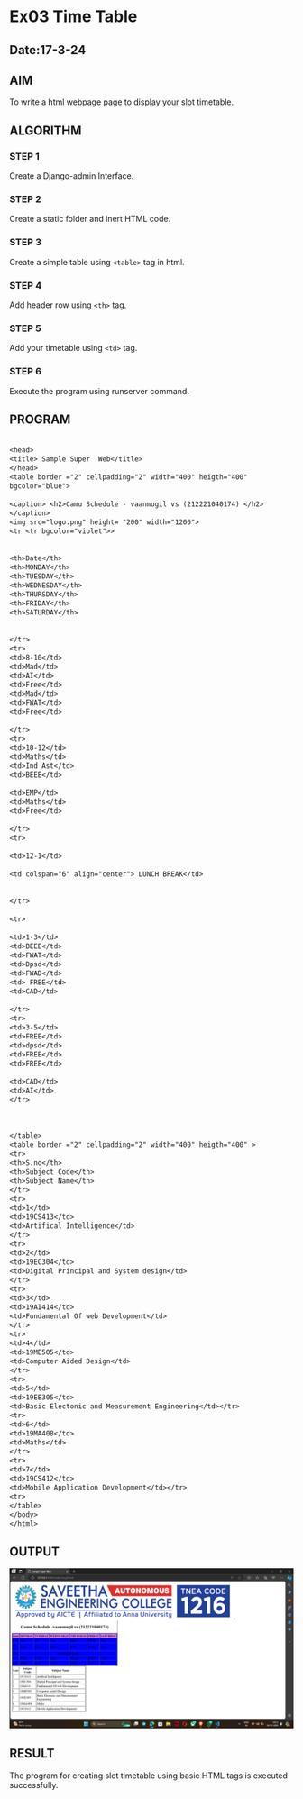 # Ex03 Time Table
## Date:17-3-24

## AIM
To write a html webpage page to display your slot timetable.

## ALGORITHM
### STEP 1
Create a Django-admin Interface.

### STEP 2
Create a static folder and inert HTML code.

### STEP 3
Create a simple table using ```<table>``` tag in html.

### STEP 4
Add header row using ```<th>``` tag.

### STEP 5
Add your timetable using ```<td>``` tag.

### STEP 6
Execute the program using runserver command.

## PROGRAM
```

<head>
<title> Sample Super  Web</title>
</head>
<table border ="2" cellpadding="2" width="400" heigth="400" bgcolor="blue">

<caption> <h2>Camu Schedule - vaanmugil vs (212221040174) </h2></caption>
<img src="logo.png" height= "200" width="1200">
<tr <tr bgcolor="violet">>


<th>Date</th>
<th>MONDAY</th>
<th>TUESDAY</th>
<th>WEDNESDAY</th>
<th>THURSDAY</th>
<th>FRIDAY</th>
<th>SATURDAY</th>


</tr>
<tr>
<td>8-10</td>
<td>Mad</td>
<td>AI</td>
<td>Free</td>
<td>Mad</td>
<td>FWAT</td>
<td>Free</td>

</tr>
<tr>
<td>10-12</td>
<td>Maths</td>
<td>Ind Ast</td>
<td>BEEE</td>

<td>EMP</td>
<td>Maths</td>
<td>Free</td>

</tr>
<tr>

<td>12-1</td>

<td colspan="6" align="center"> LUNCH BREAK</td>


</tr>

<tr>

<td>1-3</td>
<td>BEEE</td>
<td>FWAT</td>
<td>Dpsd</td>
<td>FWAD</td>
<td> FREE</td>
<td>CAD</td>

</tr>
<tr>
<td>3-5</td>
<td>FREE</td>
<td>dpsd</td>
<td>FREE</td>
<td>FREE</td>

<td>CAD</td>
<td>AI</td>
</tr>



</table>
<table border ="2" cellpadding="2" width="400" heigth="400" >
<tr>
<th>S.no</th>
<th>Subject Code</th>
<th>Subject Name</th>
</tr>
<tr>
<td>1</td>
<td>19CS413</td>
<td>Artifical Intelligence</td>
</tr>
<tr>
<td>2</td>
<td>19EC304</td>
<td>Digital Principal and System design</td>
</tr>
<tr>
<td>3</td>
<td>19AI414</td>
<td>Fundamental Of web Development</td>
</tr>
<tr>
<td>4</td>
<td>19ME505</td>
<td>Computer Aided Design</td>
</tr>
<tr>
<td>5</td>
<td>19EE305</td>
<td>Basic Electonic and Measurement Engineering</td></tr>
<tr>
<td>6</td>
<td>19MA408</td>
<td>Maths</td>
</tr>
<tr>
<td>7</td>
<td>19CS412</td>
<td>Mobile Application Development</td></tr>
<tr>
</table>
</body>
</html>
```
## OUTPUT
![alt text](output.png)


## RESULT
The program for creating slot timetable using basic HTML tags is executed successfully.
